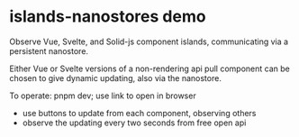 # islands-nanostores demo

Observe Vue, Svelte, and Solid-js component islands, communicating 
via a persistent nanostore.

Either Vue or Svelte versions of a non-rendering api pull component 
can be chosen to give dynamic updating, also via the nanostore. 

To operate: pnpm dev; use link to open in browser

- use buttons to update from each component, observing others
- observe the updating every two seconds from free open api